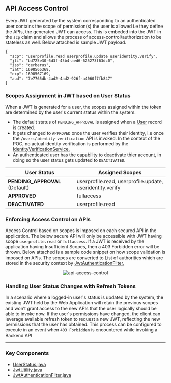 ## API Access Control
Every JWT generated by the system corresponding to an authenticated user contains the scope of permission(s) the user is allowed i.e they define the APIs, the generated JWT can access. This is embeded into the JWT in the `scp` claim and allows the process of access-control/authorization to be stateless as well. Below attached is sample JWT payload.

```
{
  "scp": "userprofile.read userprofile.update useridentity.verify",
  "jti": "bd725e30-6d3f-45b4-aed6-625273f63dc0",
  "iss": "cerberus",
  "iat": 1698565369,
  "exp": 1698567169,
  "aud": "7e7765db-4ad2-4ad2-926f-a4060f7fb847"
}
```
### Scopes Assignment in JWT based on User Status

When a JWT is generated for a user, the scopes assigned within the token are determined by the user's current status within the system. 

* The default status of `PENDING_APPROVAL` is assigned when a [User](https://github.com/hardikSinghBehl/jwt-auth-flow-spring-security/blob/master/src/main/java/com/behl/cerberus/entity/User.java) record is created.
* It gets changed to `APPROVED` once the user verifies their identity, i.e once the `/users/identity-verification` API is invoked. In the context of the POC, no actual identity verification is performed by the [IdentityVerificationService.](https://github.com/hardikSinghBehl/jwt-auth-flow-spring-security/blob/master/src/main/java/com/behl/cerberus/service/IdentityVerificationService.java)
* An authenticated user has the capability to deactivate thier account, in doing so the user status gets updated to `DEACTIVATED`.

<div align="center">
  
| User Status      |  Assigned Scopes                                    | 
|------------------|--------------------------------------------|
| **PENDING_APPROVAL** (Default) | userprofile.read, userprofile.update, useridentity.verify |
| **APPROVED**         | fullaccess                                 |
| **DEACTIVATED**     | userprofile.read                           |

</div>

### Enforcing Access Control on APIs

Access Control based on scopes is imposed on each secured API in the application. The below secure API will only be accessible with JWT having scope `userprofile.read` or `fullaccess`.
If a JWT is received by the application having Insufficient Scopes, then a 403 Forbidden error will be thrown. Below attached is a sample code snippet on how scope validation is imposed on APIs. The scopes are converted to List of authorities which are stored in the security context by [JwtAuthenticationFilter.](https://github.com/hardikSinghBehl/jwt-auth-flow-spring-security/blob/master/src/main/java/com/behl/cerberus/filter/JwtAuthenticationFilter.java)

<center>
<img alt="api-access-control" src="https://github.com/hardikSinghBehl/jwt-auth-flow-spring-security/assets/69693621/6a1bdf4b-3238-4240-9f3a-48475d118600">
</center>

### Handling User Status Changes with Refresh Tokens
In a scenario where a logged-in user's status is updated by the system, the existing JWT held by the Web Application will retain the previous scopes and won’t grant access to the new APIs that the user logically should be able to invoke now. If the user's permissions have changed, the client can leverage available refresh token to request a new JWT, reflecting the new permissions that the user has obtained. This process can be configured to execute in an event when `403 Forbidden` is encountered while invoking a Backend API

---

### Key Components

* [UserStatus.java](https://github.com/hardikSinghBehl/jwt-auth-flow-spring-security/blob/master/src/main/java/com/behl/cerberus/entity/UserStatus.java)
* [JwtUtility.java](https://github.com/hardikSinghBehl/jwt-auth-flow-spring-security/blob/master/src/main/java/com/behl/cerberus/utility/JwtUtility.java)
* [JwtAuthenticationFilter.java](https://github.com/hardikSinghBehl/jwt-auth-flow-spring-security/blob/master/src/main/java/com/behl/cerberus/filter/JwtAuthenticationFilter.java)
